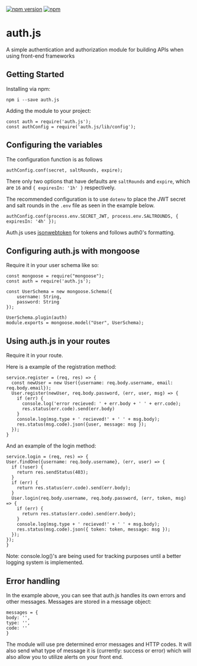 [![npm version](https://img.shields.io/npm/v/auth.js.svg)](https://www.npmjs.com/package/auth.js)
[![npm](https://img.shields.io/npm/dt/auth.js.svg)](https://www.npmjs.com/package/auth.js)

# auth.js
A simple authentication and authorization module for building APIs when using front-end frameworks
## Getting Started

Installing via npm:
```
npm i --save auth.js
```

Adding the module to your project:

```
const auth = require('auth.js');
const authConfig = require('auth.js/lib/config');
```

## Configuring the variables
The configuration function is as follows
```
authConfig.conf(secret, saltRounds, expire);
```
There only two options that have defaults are ```saltRounds``` and ```expire```, which are ```16``` and ```{ expiresIn: '1h' }``` respectively.

The recommended configuration is to use ```dotenv``` to place the JWT secret and salt rounds in the ```.env``` file as seen in the example below.

```
authConfig.conf(process.env.SECRET_JWT, process.env.SALTROUNDS, { expiresIn: '4h' });
```
Auth.js uses [jsonwebtoken](https://github.com/auth0/node-jsonwebtoken) for tokens and follows auth0's formatting.

## Configuring auth.js with mongoose
Require it in your user schema like so:

```
const mongoose = require("mongoose");
const auth = require('auth.js');

const UserSchema = new mongoose.Schema({
    username: String,
    password: String
});

UserSchema.plugin(auth)
module.exports = mongoose.model("User", UserSchema);
```

## Using auth.js in your routes
Require it in your route.

Here is a example of the registration method:

```
service.register = (req, res) => {
  const newUser = new User({username: req.body.username, email: req.body.email});
  User.register(newUser, req.body.password, (err, user, msg) => {
    if (err) {
      console.log('error recieved: ' + err.body + ' ' + err.code);
      res.status(err.code).send(err.body)
    }
    console.log(msg.type + ' recieved!' + ' ' + msg.body);
    res.status(msg.code).json({user, message: msg });
  });
}
  ```

  And an example of the login method:

  ```
service.login = (req, res) => {
  User.findOne({username: req.body.username}, (err, user) => {
    if (!user) {
      return res.sendStatus(403);
    }
    if (err) {
      return res.status(err.code).send(err.body);
    }
    User.login(req.body.username, req.body.password, (err, token, msg) => {
      if (err) {
        return res.status(err.code).send(err.body);
      }
      console.log(msg.type + ' recieved!' + ' ' + msg.body);
      res.status(msg.code).json({ token: token, message: msg });
    });
  });
}
  ```
Note: console.log()'s are being used for tracking purposes until a better logging system is implemented.

## Error handling
In the example above, you can see that auth.js handles its own errors and other messages. Messages are stored in a message object:

  ```
messages = {
  body: '',
  type: '',
  code: ''
}
```
The module will use pre determined error messages and HTTP codes. It will also send what type of message it is (currently: success or error) which will also allow you to utilize alerts on your front end.
